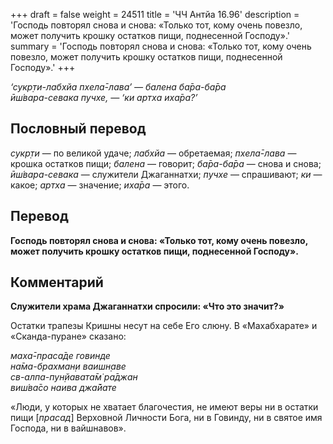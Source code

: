 +++
draft = false
weight = 24511
title = 'ЧЧ Антйа 16.96'
description = 'Господь повторял снова и снова: «Только тот, кому очень повезло, может получить крошку остатков пищи, поднесенной Господу».'
summary = 'Господь повторял снова и снова: «Только тот, кому очень повезло, может получить крошку остатков пищи, поднесенной Господу».'
+++

_‘сукр̣ти-лабхйа пхела̄-лава’ — балена ба̄ра-ба̄ра  
ӣш́вара-севака пучхе, — ‘ки артха иха̄ра?’_

## Пословный перевод

_сукр̣ти_ — по великой удаче; _лабхйа_ — обретаемая; _пхела̄_\-_лава_ — крошка остатков пищи; _балена_ — говорит; _ба̄ра_\-_ба̄ра_ — снова и снова; _ӣш́вара_\-_севака_ — служители Джаганнатхи; _пучхе_ — спрашивают; _ки_ — какое; _артха_ — значение; _иха̄ра_ — этого.

## Перевод

**Господь повторял снова и снова: «Только тот, кому очень повезло, может получить крошку остатков пищи, поднесенной Господу».**

## Комментарий

**Служители храма Джаганнатхи спросили: «Что это значит?»**

Остатки трапезы Кришны несут на себе Его слюну. В «Махабхарате» и «Сканда-пуране» сказано:

_маха̄-праса̄де говинде  
на̄ма-брахман̣и ваишн̣аве  
св-алпа-пун̣йавата̄м̇ ра̄джан  
виш́ва̄со наива джа̄йате_

«Люди, у которых не хватает благочестия, не имеют веры ни в остатки пищи \[_прасад_\] Верховной Личности Бога, ни в Говинду, ни в святое имя Господа, ни в вайшнавов».

